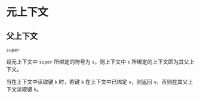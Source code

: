 # 元上下文

## 父上下文

`super`

设元上下文中 `super` 所绑定的符号为 `s`，则上下文中 `s` 所绑定的上下文即为其父上下文。

当在上下文中读取键 `k` 时，若键 `k` 在上下文中已绑定 `v`，则返回 `v`，否则在其父上下文读取键 `k`。
